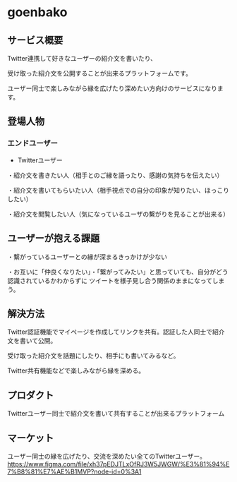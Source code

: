 # goenbako

## サービス概要
Twitter連携して好きなユーザーの紹介文を書いたり、

受け取った紹介文を公開することが出来るプラットフォームです。

ユーザー同士で楽しみながら縁を広げたり深めたい方向けのサービスになります。

## 登場人物

### エンドユーザー
- Twitterユーザー

・紹介文を書きたい人（相手とのご縁を語ったり、感謝の気持ちを伝えたい）

・紹介文を書いてもらいたい人（相手視点での自分の印象が知りたい、ほっこりしたい）

・紹介文を閲覧したい人（気になっているユーザの繫がりを見ることが出来る）


## ユーザーが抱える課題

・繫がっているユーザーとの縁が深まるきっかけが少ない

・お互いに「仲良くなりたい」・「繋がってみたい」と思っていても、自分がどう認識されているかわからずに
 ツイートを様子見し合う関係のままになってしまう。

## 解決方法

Twitter認証機能でマイページを作成してリンクを共有。認証した人同士で紹介文を書いて公開。

受け取った紹介文を話題にしたり、相手にも書いてみるなど。

Twitter共有機能などで楽しみながら縁を深める。

## プロダクト

Twitterユーザー同士で紹介文を書いて共有することが出来るプラットフォーム


## マーケット

ユーザー同士の縁を広げたり、交流を深めたい全てのTwitterユーザー。
https://www.figma.com/file/xh37pEDJTLxOfRJ3W5JWGW/%E3%81%94%E7%B8%81%E7%AE%B1MVP?node-id=0%3A1
